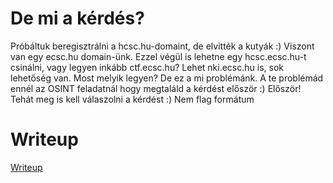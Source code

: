 # De mi a kérdés?

Próbáltuk beregisztrálni a hcsc.hu-domaint, de elvitték a kutyák :) Viszont van egy ecsc.hu domain-ünk. Ezzel végül is lehetne egy hcsc.ecsc.hu-t csinálni, vagy legyen inkább ctf.ecsc.hu? Lehet nki.ecsc.hu is, sok lehetőség van. Most melyik legyen? De ez a mi problémánk. A te problémád ennél az OSINT feladatnál hogy megtaláld a kérdést először :) Először! Tehát meg is kell válaszolni a kérdést :)
Nem flag formátum


# Writeup

[Writeup](WRITEUP.md)
